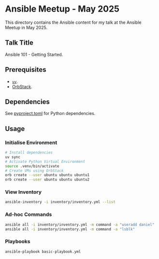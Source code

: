 # Ansible Meetup - May 2025

This directory contains the Ansible content for my talk at the Ansible Meetup in May 2025.

## Talk Title

Ansible 101 - Getting Started.

## Prerequisites

- [`uv`](https://docs.astral.sh/uv/).
- [OrbStack](https://orbstack.dev/).

## Dependencies

See [pyproject.toml](pyproject.toml) for Python dependencies.

## Usage

### Initialise Environment

```bash
# Install dependencies
uv sync
# Activate Python Virtual Environment
source .venv/bin/activate
# Create VMs using OrbStack
orb create --user ubuntu ubuntu ubuntu1
orb create --user ubuntu ubuntu ubuntu2
```

### View Inventory

```bash
ansible-inventory -i inventory/inventory.yml --list
```

### Ad-hoc Commands

```bash
ansible all -i inventory/inventory.yml -m command -a "useradd daniel"
ansible all -i inventory/inventory.yml -m command -a "lsblk"
```

### Playbooks

```
ansible-playbook basic-playbook.yml
```
